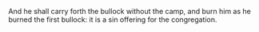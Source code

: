 And he shall carry forth the bullock without the camp, and burn him as he burned the first bullock: it is a sin offering for the congregation.
